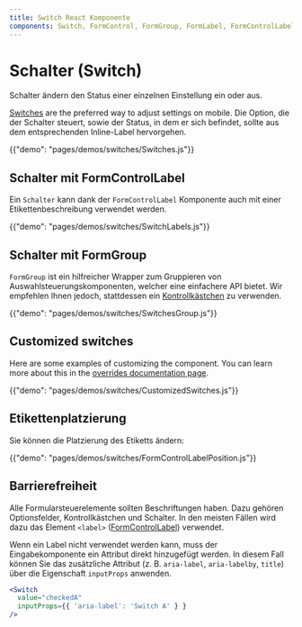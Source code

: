 ```yaml
---
title: Switch React Komponente
components: Switch, FormControl, FormGroup, FormLabel, FormControlLabel
---
```


# Schalter (Switch)

<p class="description">Schalter ändern den Status einer einzelnen Einstellung ein oder aus.</p>

[Switches](https://material.io/design/components/selection-controls.html#switches) are the preferred way to adjust settings on mobile. Die Option, die der Schalter steuert, sowie der Status, in dem er sich befindet, sollte aus dem entsprechenden Inline-Label hervorgehen.

{{"demo": "pages/demos/switches/Switches.js"}}

## Schalter mit FormControlLabel

Ein `Schalter` kann dank der `FormControlLabel` Komponente auch mit einer Etikettenbeschreibung verwendet werden.

{{"demo": "pages/demos/switches/SwitchLabels.js"}}

## Schalter mit FormGroup

`FormGroup` ist ein hilfreicher Wrapper zum Gruppieren von Auswahlsteuerungskomponenten, welcher eine einfachere API bietet. Wir empfehlen Ihnen jedoch, stattdessen ein [Kontrollkästchen](#checkboxes) zu verwenden.

{{"demo": "pages/demos/switches/SwitchesGroup.js"}}

## Customized switches

Here are some examples of customizing the component. You can learn more about this in the [overrides documentation page](/customization/overrides/).

{{"demo": "pages/demos/switches/CustomizedSwitches.js"}}

## Etikettenplatzierung

Sie können die Platzierung des Etiketts ändern:

{{"demo": "pages/demos/switches/FormControlLabelPosition.js"}}

## Barrierefreiheit

Alle Formularsteuerelemente sollten Beschriftungen haben. Dazu gehören Optionsfelder, Kontrollkästchen und Schalter. In den meisten Fällen wird dazu das Element `<label>` ([FormControlLabel](/api/form-control-label/)) verwendet.

Wenn ein Label nicht verwendet werden kann, muss der Eingabekomponente ein Attribut direkt hinzugefügt werden. In diesem Fall können Sie das zusätzliche Attribut (z. B. `aria-label`, `aria-labelby`, `title`) über die Eigenschaft `inputProps` anwenden.

```jsx
<Switch
  value="checkedA"
  inputProps={{ 'aria-label': 'Switch A' } }
/>
```